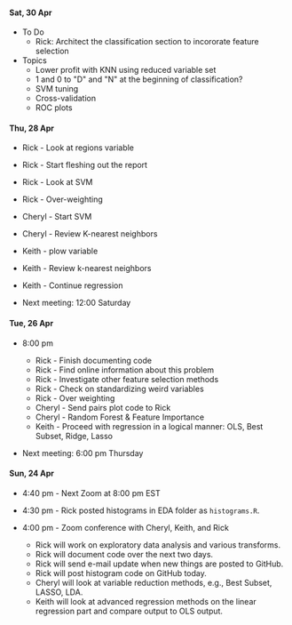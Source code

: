 #### Sat, 30 Apr
* To Do
  * Rick: Architect the classification section to incororate feature selection
* Topics
  * Lower profit with KNN using reduced variable set
  * 1 and 0 to "D" and "N" at the beginning of classification?
  * SVM tuning
  * Cross-validation
  * ROC plots

#### Thu, 28 Apr
* Rick - Look at regions variable
* Rick - Start fleshing out the report
* Rick - Look at SVM
* Rick - Over-weighting
* Cheryl - Start SVM
* Cheryl - Review K-nearest neighbors
* Keith - plow variable
* Keith - Review k-nearest neighbors
* Keith - Continue regression  

* Next meeting: 12:00 Saturday

#### Tue, 26 Apr
* 8:00 pm
  * Rick - Finish documenting code
  * Rick - Find online information about this problem
  * Rick - Investigate other feature selection methods
  * Rick - Check on standardizing weird variables
  * Rick - Over weighting
  * Cheryl - Send pairs plot code to Rick
  * Cheryl - Random Forest & Feature Importance
  * Keith - Proceed with regression in a logical manner: OLS, Best Subset, Ridge, Lasso

* Next meeting: 6:00 pm Thursday

#### Sun, 24 Apr 
* 4:40 pm - Next Zoom at 8:00 pm EST

* 4:30 pm - Rick posted histograms in EDA folder as `histograms.R`.

* 4:00 pm - Zoom conference with Cheryl, Keith, and Rick
  * Rick will work on exploratory data analysis and various transforms.
  * Rick will document code over the next two days.
  * Rick will send e-mail update when new things are posted to GitHub.
  * Rick will post histogram code on GitHub today.
  * Cheryl will look at variable reduction methods, e.g., Best Subset, LASSO, LDA.
  * Keith will look at advanced regression methods on the linear regression part and compare output to OLS output.
